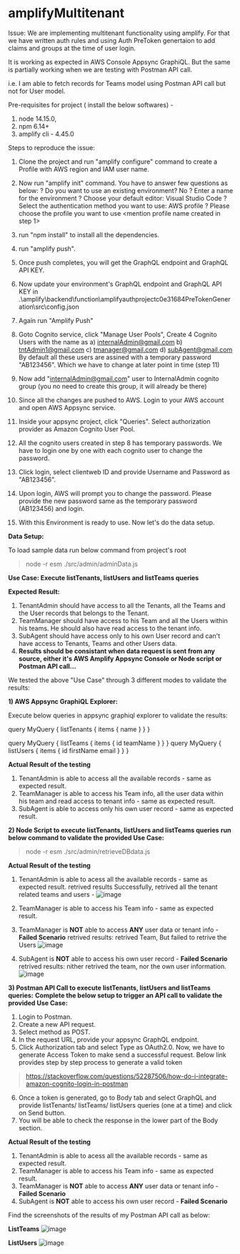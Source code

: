 # amplifyMultitenant

Issue: 
We are implementing multitenant functionality using amplify. For that we have written auth rules and using Auth PreToken genertaion to add claims and groups at the time of user login.

It is working as expected in AWS Console Appsync GraphiQL. But the same is partially working when we are testing with Postman API call.

i.e. I am able to fetch records for Teams model using Postman API call but not for User model.

Pre-requisites for project ( install the below softwares) - 
1) node 14.15.0,
2) npm 6.14+
3) amplify cli - 4.45.0

Steps to reproduce the issue:

1) Clone the project and run "amplify configure" command to create a Profile with AWS region and IAM user name.
2) Now run "amplify init" command. You have to answer few questions as below:
    ? Do you want to use an existing environment? No
    ? Enter a name for the environment <provide an env name other than dev>
    ? Choose your default editor: Visual Studio Code
    ? Select the authentication method you want to use: AWS profile
    ? Please choose the profile you want to use <mention profile name created in step 1>

3) run "npm install" to install all the dependencies.
4) run "amplify push".
5) Once push completes, you will get the GraphQL endpoint and GraphQL API KEY.
6) Now update your environment's GraphQL endpoint and GraphQL API KEY in .\amplify\backend\function\amplifyauthprojectc0e31684PreTokenGeneration\src\config.json
7) Again run "Amplify Push"
8) Goto Cognito service, click "Manage User Pools", Create 4 Cognito Users with the name as
    a) internalAdmin@gmail.com
    b) tntAdmin1@gmail.com
    c) tmanager@gmail.com
    d) subAgent@gmail.com
   By default all these users are assined with a temporary password "AB123456". Which we have to change at later point in time (step 11)
9) Now add "internalAdmin@gmail.com" user to InternalAdmin cognito group (you no need to create this group, it will already be there)
10)  Since all the changes are pushed to AWS. Login to your AWS account and open AWS Appsync service. 
11) Inside your appsync project, click "Queries". Select authorization provider as Amazon Cognito User Pool.
12) All the cognito users created in step 8 has temporary passwords. We have to login one by one with each cognito user to change the password.
13) Click login, select clientweb ID and provide Username and Password as "AB123456".
14) Upon login, AWS will prompt you to change the password. Please provide the new password same as the temporary password (AB123456) and login.
15) With this Environment is ready to use. Now let's do the data setup.

**Data Setup:**

To load sample data run below command from project's root
  > node -r esm ./src/admin/adminData.js
  
**Use Case:  Execute listTenants, listUsers and listTeams queries**

**Expected Result:**
1) TenantAdmin should have access to all the Tenants, all the Teams and the User records that belongs to the Tenant.
2) TeamManager should have access to his Team and all the Users within his teams. He should also have read access to the tenant info.
3) SubAgent should have access only to his own User record and can't have access to Tenants, Teams and other Users data.
4) **Results should be consistant when data request is sent from any source, either it's AWS Amplify Appsync Console or Node script or Postman API call...**

We tested the above "Use Case" through 3 different modes to validate the results:

**1) AWS Appsync GraphiQL Explorer:**

Execute below queries in appsync graphiql explorer to validate the results: 

query MyQuery {
  listTenants {
    items {
      name
    }
  }
}

query MyQuery {
  listTeams {
    items {
      id
      teamName
    }
  }
}
query MyQuery {
  listUsers {
    items {
      id
      firstName
      email
    }
  }
}

**Actual Result of the testing**
1) TenantAdmin is able to access all the available records - same as expected result.
2) TeamManager is able to access his Team info, all the user data within his team and read access to tenant info - same as expected result.
3) SubAgent is able to access only his own user record - same as expected result.

**2) Node Script to execute listTenants, listUsers and listTeams queries**
**run below command to validate the provided Use Case:**
  > node -r esm ./src/admin/retrieveDBdata.js

**Actual Result of the testing**
1) TenantAdmin is able to acess all the available records - same as expected result.
retrived results Successfully, retrived all the tenant related teams and users - 
![image](https://user-images.githubusercontent.com/58698937/114183319-30878f80-9961-11eb-8680-b8648b6862ca.png)

3) TeamManager is able to access his Team info - same as expected result.
4) TeamManager is **NOT** able to access **ANY** user data or tenant info - **Failed Scenario**
retrived results: retrived Team, But failed to retrive the Users
![image](https://user-images.githubusercontent.com/58698937/114183656-86f4ce00-9961-11eb-9168-754c15d814e1.png)

5) SubAgent is **NOT** able to access his own user record - **Failed Scenario**
retrived results: nither retrived the team, nor the own user information.
   ![image](https://user-images.githubusercontent.com/58698937/114183912-cf13f080-9961-11eb-9d4a-4cef1d792be7.png)


**3) Postman API Call to execute listTenants, listUsers and listTeams queries:**
**Complete the below setup to trigger an API call to validate the provided Use Case:**
1) Login to Postman.
2) Create a new API request.
3) Select method as POST.
4) In the request URL, provide your appsync GraphQL endpoint.
5) Click Authorization tab and select Type as OAuth2.0. Now, we have to generate Access Token to make send a successful request. Below link provides step by step process to generate a valid token
  > https://stackoverflow.com/questions/52287506/how-do-i-integrate-amazon-cognito-login-in-postman
6) Once a token is generated, go to Body tab and select GraphQL and provide listTenants/ listTeams/ listUsers queries (one at a time) and click on Send button.
7) You will be able to check the response in the lower part of the Body section.

**Actual Result of the testing**
1) TenantAdmin is able to acess all the available records - same as expected result.
2) TeamManager is able to access his Team info - same as expected result.
3) TeamManager is **NOT** able to access **ANY** user data or tenant info - **Failed Scenario**
4) SubAgent is **NOT** able to access his own user record - **Failed Scenario**

Find the screenshots of the results of my Postman API call as below:

**ListTeams**
![image](https://user-images.githubusercontent.com/68864040/113997229-90087100-9875-11eb-8681-ba93f95c0f80.png)

**ListUsers**
![image](https://user-images.githubusercontent.com/68864040/113997477-ce9e2b80-9875-11eb-87a4-6bbc95ba4e3e.png)



